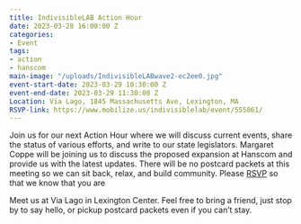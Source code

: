 ```yaml
---
title: IndivisibleLAB Action Hour
date: 2023-03-28 16:00:00 Z
categories:
- Event
tags:
- action
- hanscom
main-image: "/uploads/IndivisibleLABwave2-ec2ee0.jpg"
event-start-date: 2023-03-29 10:30:00 Z
event-end-date: 2023-03-29 11:30:00 Z
Location: Via Lago, 1845 Massachusetts Ave, Lexington, MA
RSVP-link: https://www.mobilize.us/indivisiblelab/event/555861/
---
```


Join us for our next Action Hour where we will discuss current events, share the status of various efforts, and write to our state legislators. Margaret Coppe will be joining us to discuss the proposed expansion at Hanscom and provide us with the latest updates. There will be no postcard packets at this meeting so we can sit back, relax, and build community. Please [RSVP](https://www.mobilize.us/indivisiblelab/event/555861/) so that we know that you are 

Meet us at Via Lago in Lexington Center. Feel free to bring a friend, just stop by to say hello, or pickup postcard packets even if you can’t stay. 